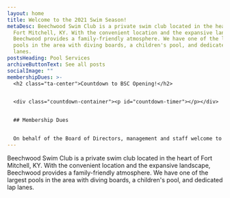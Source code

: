 ```yaml
---
layout: home
title: Welcome to the 2021 Swim Season!
metaDesc: Beechwood Swim Club is a private swim club located in the heart of
  Fort Mitchell, KY. With the convenient location and the expansive landscape,
  Beechwood provides a family-friendly atmosphere. We have one of the largest
  pools in the area with diving boards, a children's pool, and dedicated lap
  lanes.
postsHeading: Pool Services
archiveButtonText: See all posts
socialImage: ""
membershipDues: >-
  <h2 class="ta-center">Countdown to BSC Opening!</h2>


  <div class="countdown-container"><p id="countdown-timer"></p></div>


  ## Membership Dues


  On behalf of the Board of Directors, management and staff welcome to the 2021 Beechwood Swim club Summer Swim Season. As long as the health inspection goes well **we will be opening on May 29th**. Beechwood Swim Club is a non-profit corporation that is operated by a group of volunteers. Membership available [here](https://beechwood-swim-club.netlify.app/membership).
---
```

Beechwood Swim Club is a private swim club located in the heart of Fort Mitchell, KY. With the convenient location and the expansive landscape, Beechwood provides a family-friendly atmosphere. We have one of the largest pools in the area with diving boards, a children's pool, and dedicated lap lanes.